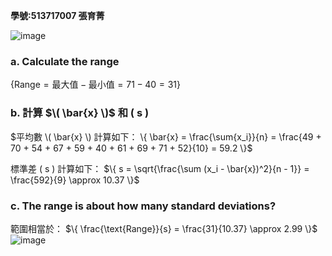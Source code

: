 **學號:513717007 張育菁**

![image](https://github.com/user-attachments/assets/e2d50488-696f-450d-80b7-0d96ef3bc6e7)

### a. Calculate the range

$\{
\text{Range} = \text{最大值} - \text{最小值} = 71 - 40 = 31
\}$

### b. 計算 $\( \bar{x} \)$ 和 \( s \)
$平均數 \( \bar{x} \) 計算如下：
\{
\bar{x} = \frac{\sum{x_i}}{n} = \frac{49 + 70 + 54 + 67 + 59 + 40 + 61 + 69 + 71 + 52}{10} = 59.2
\}$

標準差 \( s \) 計算如下：
$\{
s = \sqrt{\frac{\sum (x_i - \bar{x})^2}{n - 1}} = \frac{592}{9} \approx 10.37
\}$

### c. The range is about how many standard deviations?

範圍相當於：
$\{
\frac{\text{Range}}{s} = \frac{31}{10.37} \approx 2.99
\}$
![image](https://github.com/user-attachments/assets/015eebf4-316c-4a19-a3d7-967dd70c8e95)

